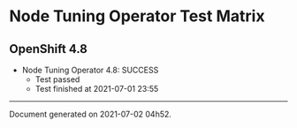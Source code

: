 
Node Tuning Operator Test Matrix
================================

OpenShift 4.8
-------------


* Node Tuning Operator 4.8: SUCCESS
  - Test passed
  - Test finished at 2021-07-01 23:55


---
Document generated on 2021-07-02 04h52.
